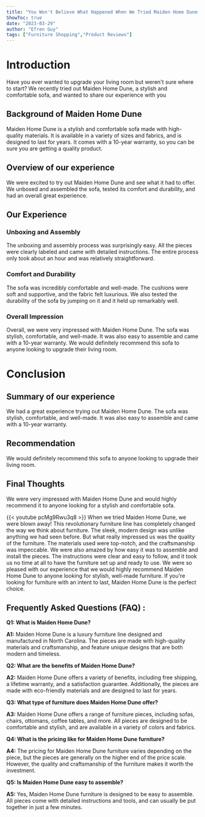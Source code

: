 ```yaml
---
title: "You Won't Believe What Happened When We Tried Maiden Home Dune!"
ShowToc: true 
date: "2023-03-29"
author: "Efren Guy" 
tags: ["Furniture Shopping","Product Reviews"]
---
```

# Introduction

Have you ever wanted to upgrade your living room but weren't sure where to start? We recently tried out Maiden Home Dune, a stylish and comfortable sofa, and wanted to share our experience with you 

## Background of Maiden Home Dune

Maiden Home Dune is a stylish and comfortable sofa made with high-quality materials. It is available in a variety of sizes and fabrics, and is designed to last for years. It comes with a 10-year warranty, so you can be sure you are getting a quality product.

## Overview of our experience

We were excited to try out Maiden Home Dune and see what it had to offer. We unboxed and assembled the sofa, tested its comfort and durability, and had an overall great experience. 

## Our Experience

### Unboxing and Assembly

The unboxing and assembly process was surprisingly easy. All the pieces were clearly labeled and came with detailed instructions. The entire process only took about an hour and was relatively straightforward. 

### Comfort and Durability

The sofa was incredibly comfortable and well-made. The cushions were soft and supportive, and the fabric felt luxurious. We also tested the durability of the sofa by jumping on it and it held up remarkably well. 

### Overall Impression

Overall, we were very impressed with Maiden Home Dune. The sofa was stylish, comfortable, and well-made. It was also easy to assemble and came with a 10-year warranty. We would definitely recommend this sofa to anyone looking to upgrade their living room. 

# Conclusion

## Summary of our experience

We had a great experience trying out Maiden Home Dune. The sofa was stylish, comfortable, and well-made. It was also easy to assemble and came with a 10-year warranty. 

## Recommendation

We would definitely recommend this sofa to anyone looking to upgrade their living room. 

## Final Thoughts

We were very impressed with Maiden Home Dune and would highly recommend it to anyone looking for a stylish and comfortable sofa.

{{< youtube pcMg9Rwu3q8 >}} 
When we tried Maiden Home Dune, we were blown away! This revolutionary furniture line has completely changed the way we think about furniture. The sleek, modern design was unlike anything we had seen before. But what really impressed us was the quality of the furniture. The materials used were top-notch, and the craftsmanship was impeccable. We were also amazed by how easy it was to assemble and install the pieces. The instructions were clear and easy to follow, and it took us no time at all to have the furniture set up and ready to use. We were so pleased with our experience that we would highly recommend Maiden Home Dune to anyone looking for stylish, well-made furniture. If you're looking for furniture with an intent to last, Maiden Home Dune is the perfect choice.

## Frequently Asked Questions (FAQ) :
**Q1: What is Maiden Home Dune?**

**A1:** Maiden Home Dune is a luxury furniture line designed and manufactured in North Carolina. The pieces are made with high-quality materials and craftsmanship, and feature unique designs that are both modern and timeless. 

**Q2: What are the benefits of Maiden Home Dune?**

**A2:** Maiden Home Dune offers a variety of benefits, including free shipping, a lifetime warranty, and a satisfaction guarantee. Additionally, the pieces are made with eco-friendly materials and are designed to last for years. 

**Q3: What type of furniture does Maiden Home Dune offer?**

**A3:** Maiden Home Dune offers a range of furniture pieces, including sofas, chairs, ottomans, coffee tables, and more. All pieces are designed to be comfortable and stylish, and are available in a variety of colors and fabrics. 

**Q4: What is the pricing like for Maiden Home Dune furniture?**

**A4:** The pricing for Maiden Home Dune furniture varies depending on the piece, but the pieces are generally on the higher end of the price scale. However, the quality and craftsmanship of the furniture makes it worth the investment. 

**Q5: Is Maiden Home Dune easy to assemble?**

**A5:** Yes, Maiden Home Dune furniture is designed to be easy to assemble. All pieces come with detailed instructions and tools, and can usually be put together in just a few minutes.



